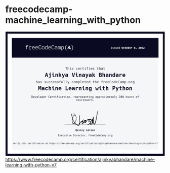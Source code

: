 # freecodecamp-machine_learning_with_python
![Certificate](machine_learning_with_python.png)
https://www.freecodecamp.org/certification/ajinkyabhandare/machine-learning-with-python-v7
